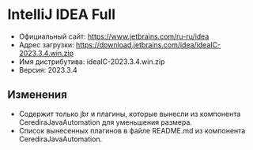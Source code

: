 # IntelliJ IDEA Full

* Официальный сайт: https://www.jetbrains.com/ru-ru/idea
* Адрес загрузки: https://download.jetbrains.com/idea/ideaIC-2023.3.4.win.zip
* Имя дистрибутива: ideaIC-2023.3.4.win.zip
* Версия: 2023.3.4

## Изменения
* Содержит только jbr и плагины, которые вынесли из компонента CerediraJavaAutomation для уменьшения размера.
* Список вынесенных плагинов в файле README.md из компонента CerediraJavaAutomation.